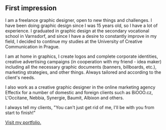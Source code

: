 ## First impression

I am a freelance graphic designer, open to new things and challenges. I have been doing graphic design since I was 15 years old, so I have a lot of experience. I graduated in graphic design at the secondary vocational school in Varnsdorf, and since I have a desire to constantly improve in my field, I decided to continue my studies at the University of Creative Communication in Prague.

I am at home in graphics, I create logos and complete corporate identities, creative advertising campaigns (in cooperation with my friend - idea maker) including all the necessary graphic documents (banners, billboards, etc.), marketing strategies, and other things. Always tailored and according to the client's needs.

I also work as a creative graphic designer in the online marketing agency Effectix for a number of domestic and foreign clients such as BiOOO.cz, L'Occitane, Nebbia, Synergie, Baumit, Albixon and others.

I always tell my clients, "You can't just get rid of me, I'll be with you from start to finish!"

[Visit my portfolio.](002-portfolio/MatejNovak_portfolio.pdf)
